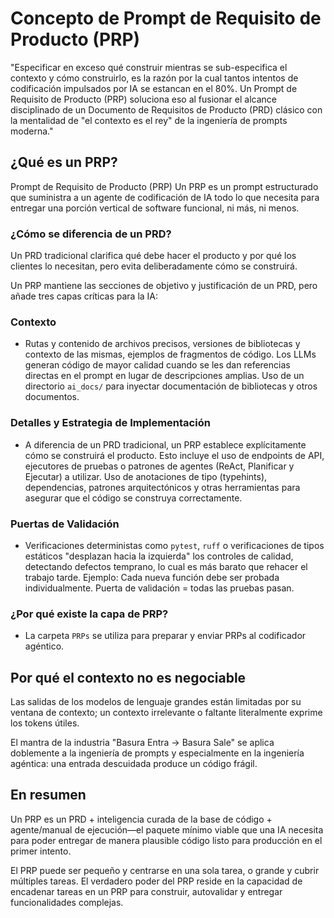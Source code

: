 # Concepto de Prompt de Requisito de Producto (PRP)

"Especificar en exceso qué construir mientras se sub-especifica el contexto y cómo construirlo, es la razón por la cual tantos intentos de codificación impulsados por IA se estancan en el 80%. Un Prompt de Requisito de Producto (PRP) soluciona eso al fusionar el alcance disciplinado de un Documento de Requisitos de Producto (PRD) clásico con la mentalidad de "el contexto es el rey" de la ingeniería de prompts moderna."

## ¿Qué es un PRP?

Prompt de Requisito de Producto (PRP)
Un PRP es un prompt estructurado que suministra a un agente de codificación de IA todo lo que necesita para entregar una porción vertical de software funcional, ni más, ni menos.

### ¿Cómo se diferencia de un PRD?

Un PRD tradicional clarifica qué debe hacer el producto y por qué los clientes lo necesitan, pero evita deliberadamente cómo se construirá.

Un PRP mantiene las secciones de objetivo y justificación de un PRD, pero añade tres capas críticas para la IA:

### Contexto

-   Rutas y contenido de archivos precisos, versiones de bibliotecas y contexto de las mismas, ejemplos de fragmentos de código. Los LLMs generan código de mayor calidad cuando se les dan referencias directas en el prompt en lugar de descripciones amplias. Uso de un directorio `ai_docs/` para inyectar documentación de bibliotecas y otros documentos.

### Detalles y Estrategia de Implementación

-   A diferencia de un PRD tradicional, un PRP establece explícitamente cómo se construirá el producto. Esto incluye el uso de endpoints de API, ejecutores de pruebas o patrones de agentes (ReAct, Planificar y Ejecutar) a utilizar. Uso de anotaciones de tipo (typehints), dependencias, patrones arquitectónicos y otras herramientas para asegurar que el código se construya correctamente.

### Puertas de Validación

-   Verificaciones deterministas como `pytest`, `ruff` o verificaciones de tipos estáticos "desplazan hacia la izquierda" los controles de calidad, detectando defectos temprano, lo cual es más barato que rehacer el trabajo tarde.
    Ejemplo: Cada nueva función debe ser probada individualmente. Puerta de validación = todas las pruebas pasan.

### ¿Por qué existe la capa de PRP?

-   La carpeta `PRPs` se utiliza para preparar y enviar PRPs al codificador agéntico.

## Por qué el contexto no es negociable

Las salidas de los modelos de lenguaje grandes están limitadas por su ventana de contexto; un contexto irrelevante o faltante literalmente exprime los tokens útiles.

El mantra de la industria "Basura Entra → Basura Sale" se aplica doblemente a la ingeniería de prompts y especialmente en la ingeniería agéntica: una entrada descuidada produce un código frágil.

## En resumen

Un PRP es un PRD + inteligencia curada de la base de código + agente/manual de ejecución—el paquete mínimo viable que una IA necesita para poder entregar de manera plausible código listo para producción en el primer intento.

El PRP puede ser pequeño y centrarse en una sola tarea, o grande y cubrir múltiples tareas.
El verdadero poder del PRP reside en la capacidad de encadenar tareas en un PRP para construir, autovalidar y entregar funcionalidades complejas.